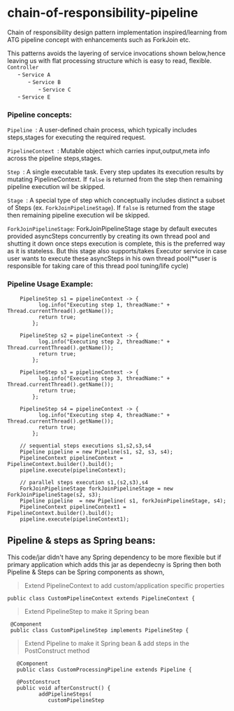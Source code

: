 # chain-of-responsibility-pipeline
Chain of responsibility design pattern implementation inspired/learning from ATG pipeline concept with enhancements such as ForkJoin etc.

   This patterns avoids the layering of service invocations shown below,hence leaving us with flat processing structure which is easy to read, flexible.<br />
                `Controller`    
                   &nbsp;&nbsp;&nbsp;&nbsp;&nbsp;&nbsp;- `Service A`     
                        &nbsp;&nbsp;&nbsp;&nbsp;&nbsp;&nbsp;&nbsp;&nbsp;&nbsp;&nbsp;&nbsp;&nbsp;- `Service B`         
                        &nbsp;&nbsp;&nbsp;&nbsp;&nbsp;&nbsp;&nbsp;&nbsp;&nbsp;&nbsp;&nbsp;&nbsp;&nbsp;&nbsp;&nbsp;&nbsp;&nbsp;&nbsp;- `Service C`     
                   &nbsp;&nbsp;&nbsp;&nbsp;&nbsp;&nbsp;- `Service E` 

### Pipeline concepts:

`Pipeline `: A user-defined chain process, which typically includes steps,stages for executing the required request.

`PipelineContext `: Mutable object which carries input,output,meta info across the pipeline steps,stages.

`Step `: A single executable task. Every step updates its execution results by mutating PipelineContext.
If `false` is returned from the step then remaining pipeline execution wil be skipped. 

`Stage `: A special type of step which conceptually includes distinct a subset of Steps (ex. `ForkJoinPipelineStage`).
If `false` is returned from the stage then remaining pipeline execution wil be skipped. 

`ForkJoinPipelineStage`: ForkJoinPipelineStage stage by default executes provided asyncSteps concurrently by creating its own thread pool and shutting it down once steps execution is complete, this is the preferred way as it is stateless. But this stage also supports/takes Executor service in case user wants to execute these asyncSteps in his own thread pool(**user is responsible for taking care of this thread pool tuning/life cycle)


### Pipeline Usage Example:

```
    PipelineStep s1 = pipelineContext -> {
          log.info("Executing step 1, threadName:" + Thread.currentThread().getName());
          return true;
        };

    PipelineStep s2 = pipelineContext -> {
          log.info("Executing step 2, threadName:" + Thread.currentThread().getName());
          return true;
        };

    PipelineStep s3 = pipelineContext -> {
          log.info("Executing step 3, threadName:" + Thread.currentThread().getName());
          return true;
        };

    PipelineStep s4 = pipelineContext -> {
          log.info("Executing step 4, threadName:" + Thread.currentThread().getName());
          return true;
        };

    // sequential steps executions s1,s2,s3,s4
    Pipeline pipeline = new Pipeline(s1, s2, s3, s4);
    PipelineContext pipelineContext = PipelineContext.builder().build();
    pipeline.execute(pipelineContext);

    // parallel steps execution s1,(s2,s3),s4
    ForkJoinPipelineStage forkJoinPipelineStage = new ForkJoinPipelineStage(s2, s3);
    Pipeline pipeline  = new Pipeline( s1, forkJoinPipelineStage, s4);
    PipelineContext pipelineContext1 = PipelineContext.builder().build();
    pipeline.execute(pipelineContext1);
```
## Pipeline & steps as Spring beans:

This code/jar didn't have any Spring dependency to be more flexible but if primary application which adds this jar as dependecny is Spring then both Pipeline & Steps can be Spring components as shown,

 > Extend PipelineContext to add custom/application specific properties

    public class CustomPipelineContext extends PipelineContext {
  
 > Extend PipelineStep to make it Spring bean

     @Component
     public class CustomPipelineStep implements PipelineStep {
     
 > Extend Pipeline to make it Spring bean & add steps in the PostConstruct method
```
   @Component
   public class CustomProcessingPipeline extends Pipeline {

   @PostConstruct
   public void afterConstruct() { 
          addPipelineSteps(
             customPipelineStep
```
         
 



